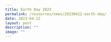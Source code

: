 ```yaml
---
title: Earth Day 2023
permalink: /resources/news/20230422-earth-day/
date: 2023-04-22
layout: post
description: ""
image: ""
---
```

